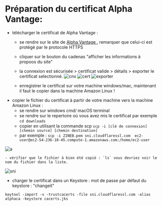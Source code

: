 # Préparation du certificat Alpha Vantage:	
- télécharger le certificat de Alpha Vantage : 
    - se rendre sur le site de [Alpha Vantage ](https://www.alphavantage.co/),  remarquer que celui-ci est protégé par le protocole HTTPS
    - cliquer sur le bouton du cadenas "afficher les informations à propoos  du site"
    - la  connexion est sécurisée > certificat valide > détails > exporter le certificat selectionné.
    ![cnx](https://user-images.githubusercontent.com/73080397/192316203-5bf80fb3-925a-4025-ba1e-aa09cd300517.png)
    ![cert](https://user-images.githubusercontent.com/73080397/192318067-f69684e4-bcec-44c9-bf14-18b1551d3729.png)
    ![exporter](https://user-images.githubusercontent.com/73080397/192318098-9d90565d-9c12-4f93-9bef-36cbb5730cde.png)

    - enregistrer le certificat sur votre machine windows/mac, maintenant il faut le copier dans la machine Amazon Linux !
- copier le fichier du certificat à partir de votre machine vers la machine Amazon Linux : 
    - se rendre sur windows cmd/ macOS terminal
    - se rendre sur le repertoire où vous avez mis le certificat par exemple `cd downloads`
    - copier en utilisant la commande scp `scp -i [clé de connexion] [chemin source] [chemin destination]`
    - par exemple : ``` scp -i ZINEB.pem sni.cloudflaressl.com  ec2-user@ec2-54-236-10-45.compute-1.amazonaws.com:/home/ec2-user ```

![a](https://user-images.githubusercontent.com/78825764/193145221-90810c07-a725-4542-8d80-cdbcf7e71141.PNG)


    
    - vérifier que le fichier à bien été copié : `ls` vous devriez voir le nom du fichier dans la liste.
   
   ![sni](https://user-images.githubusercontent.com/78825764/193144905-ec197fe5-05b0-4ad3-9f0b-781b7db89e71.PNG)


- charger le certificat dans un Keystore : mot de passe par défaut du keystore : "changeit"
```
keytool -import -v -trustcacerts -file sni.cloudflaressl.com -alias alphaca -keystore cacerts.jks
```


